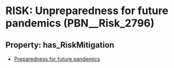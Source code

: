 # RISK: __Unpreparedness for future pandemics__ (PBN__Risk_2796)

## Property: has_RiskMitigation

* [Preparedness for future pandemics](PBN__Mitigation_890)

